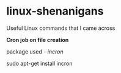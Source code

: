 # linux-shenanigans
Useful Linux commands that I came across

**Cron job on file creation**

package used - _incron_

sudo apt-get install incron

